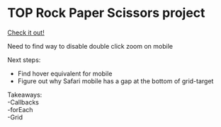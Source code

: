 <h1>TOP Rock Paper Scissors project</h1>

[Check it out!](https://el-pea.github.io/rock-paper-scissors/)

Need to find way to disable double click zoom on mobile

Next steps:</br>
* Find hover equivalent for mobile
* Figure out why Safari mobile has a gap at the bottom of grid-target

Takeaways:</br>
  -Callbacks</br>
  -forEach</br>
  -Grid</br>
